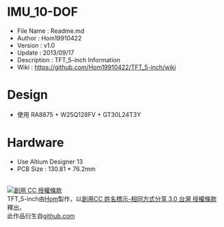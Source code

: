 ﻿IMU_10-DOF
========
* File Name   : Readme.md
* Author      : Hom19910422
* Version     : v1.0
* Update      : 2013/09/17
* Description : TFT_5-inch Information
* Wiki        : https://github.com/Hom19910422/TFT_5-inch/wiki

Design
========
* 使用 RA8875 + W25Q128FV + GT30L24T3Y

Hardware
========
* Use Altium Designer 13
* PCB Size : 130.81 * 76.2mm
  
  
<br>  
<a rel="license" href="http://creativecommons.org/licenses/by-sa/3.0/tw/deed.zh_TW"><img alt="創用 CC 授權條款" style="border-width:0" src="http://i.creativecommons.org/l/by-sa/3.0/tw/88x31.png" /></a><br /><span xmlns:dct="http://purl.org/dc/terms/" property="dct:title">TFT_5-inch</span>由<a xmlns:cc="http://creativecommons.org/ns#" href="https://plus.google.com/u/0/112822505513154783828/posts" property="cc:attributionName" rel="cc:attributionURL">Hom</a>製作，以<a rel="license" href="http://creativecommons.org/licenses/by-sa/3.0/tw/deed.zh_TW">創用CC 姓名標示-相同方式分享 3.0 台灣 授權條款</a>釋出。<br />此作品衍生自<a xmlns:dct="http://purl.org/dc/terms/" href="https://github.com/Hom19910422" rel="dct:source">github.com</a>
